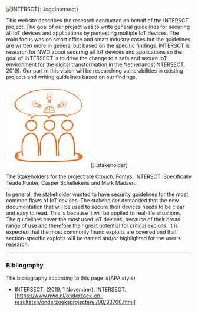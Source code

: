 
![INTERSCT](/assets/images/intersectlogo.png){: .logoIntersect}

This website describes the research conducted on behalf of the INTERSCT project.
The goal of our project was to write general guidelines for securing all IoT devices and applications by pentesting multiple IoT devices.
The main focus was on smart office and smart industry cases but the guidelines are written more in general but based on the specific findings.
INTERSCT is research for NWO about securing all IoT devices and applications so the goal of INTERSECT is to drive the change to a safe and secure IoT environment for the digital transformation in the Netherlands(INTERSECT, 2019).
Our part in this vision will be researching vulnerabilities in existing projects and writing guidelines based on our findings.

![INTERSCT](/assets/images/stakeholder.png){: .stakeholder}

The Stakeholders for the project are Ctouch, Fontys, INTERSCT. Specifically Teade Punter, Casper Schellekens and Mark Madsen.

In general, the stakeholder wanted to have security guidelines for the most common flaws of IoT devices.
The stakeholder demanded that the new documentation that will be used to secure their devices needs to be clear and easy to read.
This is because it will be applied to real-life situations.
The guidelines cover the most used IoT devices, because of their broad range of use and therefore their great potential for critical exploits.
It is expected that the most commonly found exploits are covered and that section-specific exploits will be named and/or highlighted for the user's research.

---

### Bibliography

The bibliography according to this page is(APA style)

- INTERSECT. (2019, 1 November). INTERSECT. [https://www.nwo.nl/onderzoek-en-resultaten/onderzoeksprojecten/i/00/33700.html]
